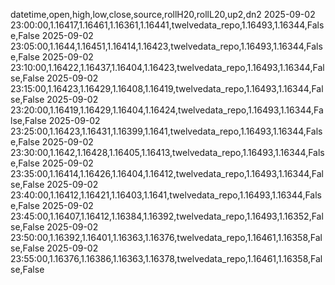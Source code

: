 datetime,open,high,low,close,source,rollH20,rollL20,up2,dn2
2025-09-02 23:00:00,1.16417,1.16461,1.16361,1.16441,twelvedata_repo,1.16493,1.16344,False,False
2025-09-02 23:05:00,1.1644,1.16451,1.16414,1.16423,twelvedata_repo,1.16493,1.16344,False,False
2025-09-02 23:10:00,1.16422,1.16437,1.16404,1.16423,twelvedata_repo,1.16493,1.16344,False,False
2025-09-02 23:15:00,1.16423,1.16429,1.16408,1.16419,twelvedata_repo,1.16493,1.16344,False,False
2025-09-02 23:20:00,1.16419,1.16429,1.16404,1.16424,twelvedata_repo,1.16493,1.16344,False,False
2025-09-02 23:25:00,1.16423,1.16431,1.16399,1.1641,twelvedata_repo,1.16493,1.16344,False,False
2025-09-02 23:30:00,1.1642,1.16428,1.16405,1.16413,twelvedata_repo,1.16493,1.16344,False,False
2025-09-02 23:35:00,1.16414,1.16426,1.16404,1.16412,twelvedata_repo,1.16493,1.16344,False,False
2025-09-02 23:40:00,1.16412,1.16421,1.16403,1.1641,twelvedata_repo,1.16493,1.16344,False,False
2025-09-02 23:45:00,1.16407,1.16412,1.16384,1.16392,twelvedata_repo,1.16493,1.16352,False,False
2025-09-02 23:50:00,1.16392,1.16401,1.16363,1.16376,twelvedata_repo,1.16461,1.16358,False,False
2025-09-02 23:55:00,1.16376,1.16386,1.16363,1.16378,twelvedata_repo,1.16461,1.16358,False,False
